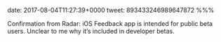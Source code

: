date: 2017-08-04T11:27:39+0000
tweet: 893433246989647872
%%%

Confirmation from Radar: iOS Feedback app is intended for public beta users. Unclear to me why it’s included in developer betas.
